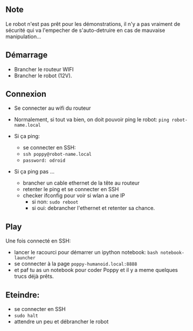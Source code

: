 ## Note

Le robot n'est pas prêt pour les démonstrations, il n'y a pas vraiment de sécurité qui va l'empecher de s'auto-detruire en cas de mauvaise manipulation...


## Démarrage

- Brancher le routeur WIFI
- Brancher le robot (12V).

## Connexion

- Se connecter au wifi du routeur
- Normalement, si tout va bien, on doit pouvoir ping le robot:
`ping robot-name.local`
- Si ça ping:
  - se connecter en SSH:
  - `ssh poppy@robot-name.local`
  - `password: odroid`

- Si ça ping pas ...
  - brancher un cable ethernet de la tête au routeur
  - retenter le ping et se connecter en SSH
  - checker ifconfig pour voir si wlan a une IP
    - si non: `sudo reboot`
    - si oui: debrancher l'ethernet et retenter sa chance.


## Play

Une fois connecté en SSH:

- lancer le racourci pour démarrer un ipython notebook:  `bash notebook-launcher`
- se connecter à la page `poppy-humanoid.local:8888`
- et paf tu as un notebook pour coder Poppy et il y a meme quelques trucs déjà prêts.


## Eteindre:

- se connecter en SSH
- `sudo halt`
- attendre un peu et débrancher le robot
